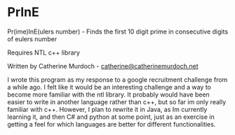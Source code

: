 PrInE
=====

Pr(ime)InE(ulers number) - Finds the first 10 digit prime in consecutive digits of eulers number

Requires NTL c++ library

Written by Catherine Murdoch - catherine@catherinemurdoch.net

I wrote this program as my response to a google recruitment challenge from a while ago. I felt like 
it would be an interesting challenge and a way to become more familiar with the ntl library. It 
probably would have been easier to write in another language rather than c++, but so far im only 
really familiar with c++. However, I plan to rewrite it in Java, as Im currently learning it, and 
then C# and python at some point, just as an exercise in getting a feel for which languages are better for 
different functionalities. 
